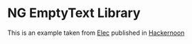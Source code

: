 # NG EmptyText Library

This is an example taken from [Elec](https://hackernoon.com/@Elec_crafter) published in [Hackernoon](https://hackernoon.com/how-to-create-library-in-angular-2-and-publish-to-npm-from-scratch-f2b1272d6266)